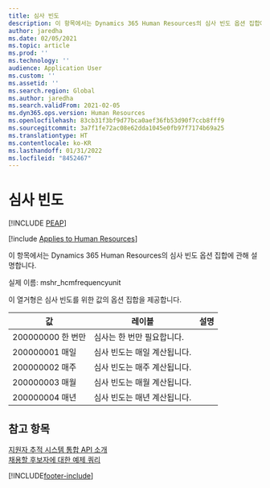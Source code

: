 ```yaml
---
title: 심사 빈도
description: 이 항목에서는 Dynamics 365 Human Resources의 심사 빈도 옵션 집합에 관해 설명합니다.
author: jaredha
ms.date: 02/05/2021
ms.topic: article
ms.prod: ''
ms.technology: ''
audience: Application User
ms.custom: ''
ms.assetid: ''
ms.search.region: Global
ms.author: jaredha
ms.search.validFrom: 2021-02-05
ms.dyn365.ops.version: Human Resources
ms.openlocfilehash: 83cb31f3bf9d77bca0aef36fb53d90f7ccb8fff9
ms.sourcegitcommit: 3a7f1fe72ac08e62dda1045e0fb97f7174b69a25
ms.translationtype: HT
ms.contentlocale: ko-KR
ms.lasthandoff: 01/31/2022
ms.locfileid: "8452467"
---
```

# <a name="screening-frequency"></a>심사 빈도


[!INCLUDE [PEAP](../includes/peap-1.md)]

[!include [Applies to Human Resources](../includes/applies-to-hr.md)]

이 항목에서는 Dynamics 365 Human Resources의 심사 빈도 옵션 집합에 관해 설명합니다.

실제 이름: mshr_hcmfrequencyunit

이 열거형은 심사 빈도를 위한 값의 옵션 집합을 제공합니다. 

| 값 | 레이블 | 설명 |
| --- | --- | --- |
| 200000000 한 번만 | 심사는 한 번만 필요합니다. |
| 200000001 매일 | 심사 빈도는 매일 계산됩니다. |
| 200000002 매주 | 심사 빈도는 매주 계산됩니다. |
| 200000003 매월 | 심사 빈도는 매월 계산됩니다. |
| 200000004 매년 | 심사 빈도는 매년 계산됩니다. |

## <a name="see-also"></a>참고 항목

[지원자 추적 시스템 통합 API 소개](hr-admin-integration-ats-api-introduction.md)<br>
[채용할 후보자에 대한 예제 쿼리](hr-admin-integration-ats-api-candidate-to-hire-example-query.md)



[!INCLUDE[footer-include](../includes/footer-banner.md)]
